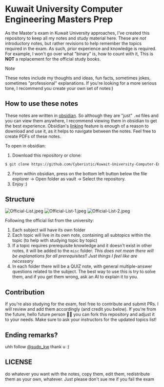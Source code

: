 # Kuwait University Computer Engineering Masters Prep

As the Master's exam in Kuwait University approaches, I've created this repository to keep all my notes and study material here. These are *not* introductory notes, but rather revisions to help remember the topics required in the exam. As such, prior experience and knowledge is required. For example, I won't go over what "binary" is, how to count with it, This is **NOT** a replacement for the official study books.



> [!Note] 
> These notes include my thoughts and ideas, fun facts, sometimes jokes, sometimes "professional" explanations. 
> If you're looking for a more serious tone, I recommend you create your own set of notes:)

## How to use these notes
These notes are written in [obsidian](https://obsidian.md/). So although they are "just" `.md` files and you can view them anywhere, I recommend viewing them in obsidian to get the best experience. Obsidian's [linking](https://help.obsidian.md/links) feature is enough of a reason to download and use it, as it helps to navigate between the notes. Feel free to create PDFs of these notes.

To open in obsidian:
1. Download this repository or clone:
```bash
$ git clone https://github.com/Cyberistic/Kuwait-University-Computer-Engineering-Masters-Prep-2025
```
2. From within obsidian, press on the bottom left button below the file explorer -> Open folder as vault -> Select the repository.
3. Enjoy :)

## Structure


![Official-List.jpeg](Official-List.jpeg)
![Official-List-1.jpeg](Official-List-1.jpeg)
![Official-List-2.jpeg](Official-List-2.jpeg)

Following the official list from the university: 
1. Each subject will have its own folder
2. Each topic will live in its own note, containing all subtopics within the topic (to help with studying topic by topic)
3. If a topic requires prerequisite knowledge and it doesn't exist in other notes, it will be added to the `misc` folder. *This does not mean there will be explanations for all prerequisites!! Just things I feel like are necessary*
4. In each folder there will be a QUIZ note, with general multiple-answer questions related to the subject. The best way to use this is try to solve them, and if you get them wrong, ask an AI to explain it to you.


## Contribution 
If you're also studying for the exam, feel free to contribute and submit PRs. I will review and add them accordingly (and credit you below). If you're from the future, hello future person 👋🏻 you can fork this repository and adjust it to your needs. Make sure to ask your instructors for the updated topics list!

## Ending remarks?
uhh follow [@sudo_kw](https://instagram.com/@sudo_kw) thank u :)


## LICENSE
do whatever you want with the notes, copy them, edit them, redistribute them as your own, whatever. Just please don't sue me if you fail the exam
